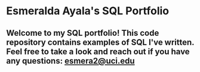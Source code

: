 # Esmeralda Ayala's SQL Portfolio

## Welcome to my SQL portfolio! This code repository contains examples of SQL I've written. Feel free to take a look and reach out if you have any questions: esmera2@uci.edu
